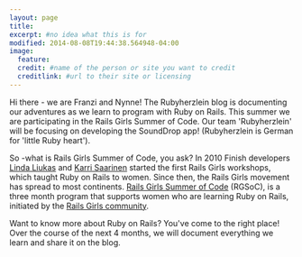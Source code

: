 ```yaml
---
layout: page
title: 
excerpt: #no idea what this is for
modified: 2014-08-08T19:44:38.564948-04:00
image:
  feature:
  credit: #name of the person or site you want to credit
  creditlink: #url to their site or licensing
---
```


Hi there - we are Franzi and Nynne! The Rubyherzlein blog is documenting our adventures as we learn to program with Ruby on Rails. This summer we are participating in the Rails Girls Summer of Code. Our team 'Rubyherzlein' will be focusing on developing the SoundDrop app! (Rubyherzlein is German for 'little Ruby heart').

So -what is Rails Girls Summer of Code, you ask? In 2010 Finish developers [Linda Liukas](http://signaltower.co/linda-liukas/) and [Karri Saarinen](http://karrisaarinen.com/) started the first Rails Girls workshops, which taught Ruby on Rails to women. Since then, the Rails Girls movement has spread to most continents. [Rails Girls Summer of Code](http://railsgirlssummerofcode.org/) (RGSoC), is a three month program that supports women who are learning Ruby on Rails, initiated by the [Rails Girls community](http://railsgirls.com/).

Want to know more about Ruby on Rails? You've come to the right place! Over the course of the next 4 months, we will document everything we learn and share it on the blog. 

